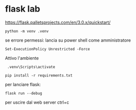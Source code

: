 # flask lab
https://flask.palletsprojects.com/en/3.0.x/quickstart/

```shell
python -m venv .venv
```

se errore permessi:
lancia su power shell come amministratore
```shell
Set-ExecutionPolicy Unrestricted -Force
```

Attivo l'ambiente
```shell
 .venv\Scripts\activate    
```

```shell
pip install -r requirements.txt
```

per lanciare flask:
```shell
flask run --debug
```
per uscire dal web server ctrl+c
